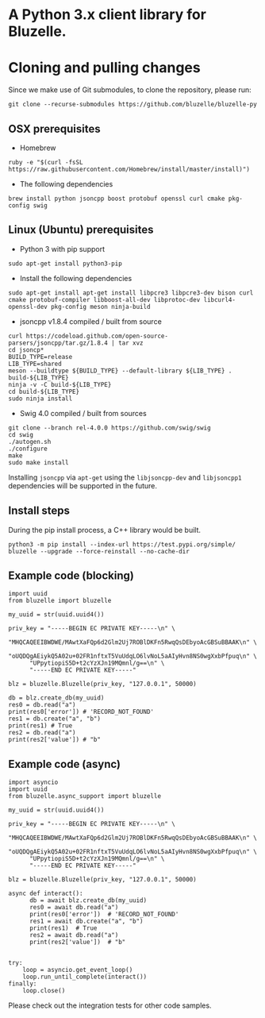 A Python 3.x client library for Bluzelle.
===================

# Cloning and pulling changes # 

Since we make use of Git submodules, to clone the repository, please run: 

`git clone --recurse-submodules https://github.com/bluzelle/bluzelle-py`

## OSX prerequisites ##

- Homebrew 

`ruby -e "$(curl -fsSL https://raw.githubusercontent.com/Homebrew/install/master/install)")` 

- The following dependencies 

`brew install python jsoncpp boost protobuf openssl curl cmake pkg-config swig`

## Linux (Ubuntu) prerequisites ##

- Python 3 with pip support 

`sudo apt-get install python3-pip`

- Install the following dependencies

`sudo apt-get install apt-get install libpcre3 libpcre3-dev bison curl cmake protobuf-compiler libboost-all-dev libprotoc-dev libcurl4-openssl-dev pkg-config meson ninja-build`

- jsoncpp v1.8.4 compiled / built from source

```
curl https://codeload.github.com/open-source-parsers/jsoncpp/tar.gz/1.8.4 | tar xvz
cd jsoncp*
BUILD_TYPE=release
LIB_TYPE=shared
meson --buildtype ${BUILD_TYPE} --default-library ${LIB_TYPE} . build-${LIB_TYPE}
ninja -v -C build-${LIB_TYPE}
cd build-${LIB_TYPE}
sudo ninja install
```

- Swig 4.0 compiled / built from sources

```
git clone --branch rel-4.0.0 https://github.com/swig/swig
cd swig
./autogen.sh
./configure
make
sudo make install
```

Installing `jsoncpp` via `apt-get` using the `libjsoncpp-dev` and `libjsoncpp1` dependencies will be supported in the future.

## Install steps ##
During the pip install process, a C++ library would be built. 

`python3 -m pip install --index-url https://test.pypi.org/simple/ bluzelle --upgrade --force-reinstall --no-cache-dir`

## Example code (blocking) ##

```
import uuid
from bluzelle import bluzelle

my_uuid = str(uuid.uuid4())

priv_key = "-----BEGIN EC PRIVATE KEY-----\n" \
      "MHQCAQEEIBWDWE/MAwtXaFQp6d2Glm2Uj7ROBlDKFn5RwqQsDEbyoAcGBSuBBAAK\n" \
      "oUQDQgAEiykQ5A02u+02FR1nftxT5VuUdqLO6lvNoL5aAIyHvn8NS0wgXxbPfpuq\n" \
      "UPpytiopiS5D+t2cYzXJn19MQmnl/g==\n" \
      "-----END EC PRIVATE KEY-----"

blz = bluzelle.Bluzelle(priv_key, "127.0.0.1", 50000)

db = blz.create_db(my_uuid)
res0 = db.read("a")
print(res0['error']) # 'RECORD_NOT_FOUND'
res1 = db.create("a", "b")
print(res1) # True
res2 = db.read("a")
print(res2['value']) # "b"

```

## Example code (async) ##
```
import asyncio
import uuid
from bluzelle.async_support import bluzelle

my_uuid = str(uuid.uuid4())

priv_key = "-----BEGIN EC PRIVATE KEY-----\n" \
      "MHQCAQEEIBWDWE/MAwtXaFQp6d2Glm2Uj7ROBlDKFn5RwqQsDEbyoAcGBSuBBAAK\n" \
      "oUQDQgAEiykQ5A02u+02FR1nftxT5VuUdqLO6lvNoL5aAIyHvn8NS0wgXxbPfpuq\n" \
      "UPpytiopiS5D+t2cYzXJn19MQmnl/g==\n" \
      "-----END EC PRIVATE KEY-----"

blz = bluzelle.Bluzelle(priv_key, "127.0.0.1", 50000)

async def interact():
      db = await blz.create_db(my_uuid)
      res0 = await db.read("a")
      print(res0['error'])  # 'RECORD_NOT_FOUND'
      res1 = await db.create("a", "b")
      print(res1)  # True
      res2 = await db.read("a")
      print(res2['value'])  # "b"


try:
    loop = asyncio.get_event_loop()
    loop.run_until_complete(interact())
finally:
    loop.close()
```

Please check out the integration tests for other code samples. 
